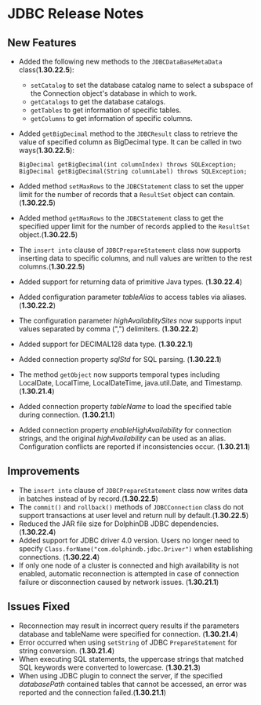 # JDBC Release Notes

## New Features

- Added the following new methods to the `JDBCDataBaseMetaData` class(**1.30.22.5**):
  - `setCatalog` to set the database catalog name to select a subspace of the Connection object's database in which to work.
  - `getCatalogs` to get the database catalogs.
  - `getTables` to get information of specific tables.
  - `getColumns` to get information of specific columns. 

- Added `getBigDecimal` method to the `JDBCResult` class to retrieve the value of specified column as BigDecimal type. It can be called in two ways(**1.30.22.5**):

  ```
  BigDecimal getBigDecimal(int columnIndex) throws SQLException;
  BigDecimal getBigDecimal(String columnLabel) throws SQLException;
  ```

- Added method `setMaxRows` to the `JDBCStatement` class to set the upper limit for the number of records that a `ResultSet` object can contain.(**1.30.22.5**)
- Added method `getMaxRows` to the `JDBCStatement` class to get the specified upper limit for the number of records applied to the `ResultSet` object.(**1.30.22.5**)
- The `insert into` clause of `JDBCPrepareStatement` class now supports inserting data to specific columns, and null values are written to the rest columns.(**1.30.22.5**)
- Added support for returning data of primitive Java types. (**1.30.22.4**)
- Added configuration parameter _tableAlias_ to access tables via aliases. (**1.30.22.2**)
- The configuration parameter _highAvailablitySites_ now supports input values separated by comma (",") delimiters. (**1.30.22.2**)
- Added support for DECIMAL128 data type. (**1.30.22.1**)
- Added connection property *sqlStd* for SQL parsing. (**1.30.22.1**)
- The method `getObject` now supports temporal types including LocalDate, LocalTime, LocalDateTime, java.util.Date, and Timestamp. (**1.30.21.4**)
- Added connection property *tableName* to load the specified table during connection. (**1.30.21.1**)
- Added connection property *enableHighAvailability* for connection strings, and the original *highAvailability* can be used as an alias. Configuration conflicts are reported if inconsistencies occur. (**1.30.21.1**)

## Improvements

- The `insert into` clause of `JDBCPrepareStatement` class now writes data in batches instead of by record.(**1.30.22.5**)
- The `commit()` and `rollback()` methods of `JDBCConnection` class do not support transactions at user level and return null by default.(**1.30.22.5**)
- Reduced the JAR file size for DolphinDB JDBC dependencies. (**1.30.22.4**)
- Added support for JDBC driver 4.0 version. Users no longer need to specify `Class.forName("com.dolphindb.jdbc.Driver")` when establishing connections. (**1.30.22.4**)
- If only one node of a cluster is connected and high availability is not enabled, automatic reconnection is attempted in case of connection failure or disconnection caused by network issues. (**1.30.21.1**)

## Issues Fixed

- Reconnection may result in incorrect query results if the parameters database and tableName were specified for connection. (**1.30.21.4**)
- Error occurred when using `setString` of JDBC `PrepareStatement` for string conversion. (**1.30.21.4**)
- When executing SQL statements, the uppercase strings that matched SQL keywords were converted to lowercase. (**1.30.21.3**)
- When using JDBC plugin to connect the server, if the specified *databasePath* contained tables that cannot be accessed, an error was reported and the connection failed.(**1.30.21.1**)
